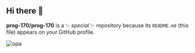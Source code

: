 ## Hi there 👋

**prog-170/prog-170** is a ✨ _special_ ✨ repository because its `README.md` (this file) appears on your GitHub profile.

![opa]((https://img.shields.io/badge/iOS-000000?style=for-the-badge&logo=ios&logoColor=white))
